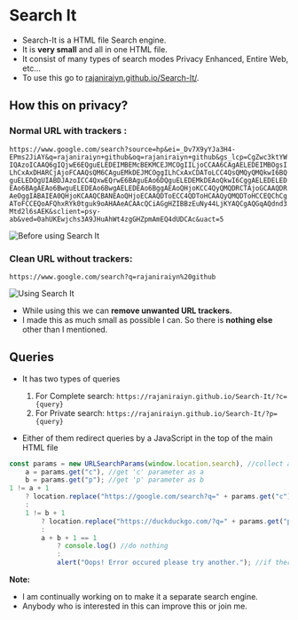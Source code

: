 # Search It

- Search-It is a HTML file Search engine.
- It is **very small** and all in one HTML file.
- It consist of many types of search modes Privacy Enhanced, Entire Web, etc...
- To use this go to [rajaniraiyn.github.io/Search-It/](https://rajaniraiyn.github.io/Search-It/).

## How this on privacy?

### Normal URL with trackers :

`https://www.google.com/search?source=hp&ei=_Dv7X9yYJa3H4-EPms2JiAY&q=rajaniraiyn+github&oq=rajaniraiyn+github&gs_lcp=CgZwc3ktYWIQAzoICAAQ6gIQjwE6EQguELEDEIMBEMcBEKMCEJMCOgIILjoCCAA6CAgAELEDEIMBOgsILhCxAxDHARCjAjoFCAAQsQM6CAguEMkDEJMCOggILhCxAxCDAToLCC4QsQMQyQMQkwI6BQguELEDOgUIABDJAzoICC4QxwEQrwE6BAguEAo6DQguELEDEMkDEAoQkwI6CggAELEDELEDEAo6BAgAEAo6BwguELEDEAo6BwgAELEDEAo6BggAEAoQHjoKCC4QyQMQDRCTAjoGCAAQDRAeOggIABAIEA0QHjoKCAAQCBANEAoQHjoECAAQDToECC4QDToHCAAQyQMQDToHCCEQChCgAToFCCEQoAFQhxRYk0tguk9oAHAAeACAAcQCiAGgHZIBBzEuNy44LjKYAQCgAQGqAQdnd3Mtd2l6sAEK&sclient=psy-ab&ved=0ahUKEwjchs3A9JHuAhWt4zgGHZpmAmEQ4dUDCAc&uact=5`

![Before using Search It](https://i.postimg.cc/CM3t82vN/google-url-trackers.png)

### Clean URL without trackers:

`https://www.google.com/search?q=rajaniraiyn%20github`

![Using Search It](https://i.postimg.cc/L6jW3VwM/google-url-trackers-removed.png)

- While using this we can **remove unwanted URL trackers.**
- I made this as much small as possible I can. So there is **nothing else** other than I mentioned.

## Queries

- It has two types of queries

  1.  For Complete search: `https://rajaniraiyn.github.io/Search-It/?c={query}`
  2.  For Private search: `https://rajaniraiyn.github.io/Search-It/?p={query}`

- Either of them redirect queries by a JavaScript in the top of the main HTML file

```javascript
const params = new URLSearchParams(window.location.search), //collect all parameters as parms
    a = params.get("c"), //get 'c' parameter as a
    b = params.get("p"); //get 'p' parameter as b
1 != a + 1
    ? location.replace("https://google.com/search?q=" + params.get("c"))  //replaces the URL
    :
    1 != b + 1
        ? location.replace("https://duckduckgo.com/?q=" + params.get("p")) //replaces the URL
        :
        a + b + 1 == 1
            ? console.log() //do nothing
            :
            alert("Oops! Error occured please try another."); //if there is empty query in url, display error
```

**Note:**

- I am continually working on to make it a separate search engine.
- Anybody who is interested in this can improve this or join me.
